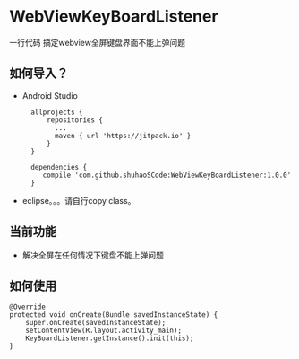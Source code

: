 # WebViewKeyBoardListener
一行代码 搞定webview全屏键盘界面不能上弹问题

## 如何导入？

* Android Studio

		allprojects {
			repositories {
			  ...
			  maven { url 'https://jitpack.io' }
			}
		}
		  
		dependencies {
	       compile 'com.github.shuhaoSCode:WebViewKeyBoardListener:1.0.0'
		}


* eclipse。。。请自行copy class。

## 当前功能
* 解决全屏在任何情况下键盘不能上弹问题

## 如何使用
	@Override
    protected void onCreate(Bundle savedInstanceState) {
        super.onCreate(savedInstanceState);
        setContentView(R.layout.activity_main);
        KeyBoardListener.getInstance().init(this);
    }

